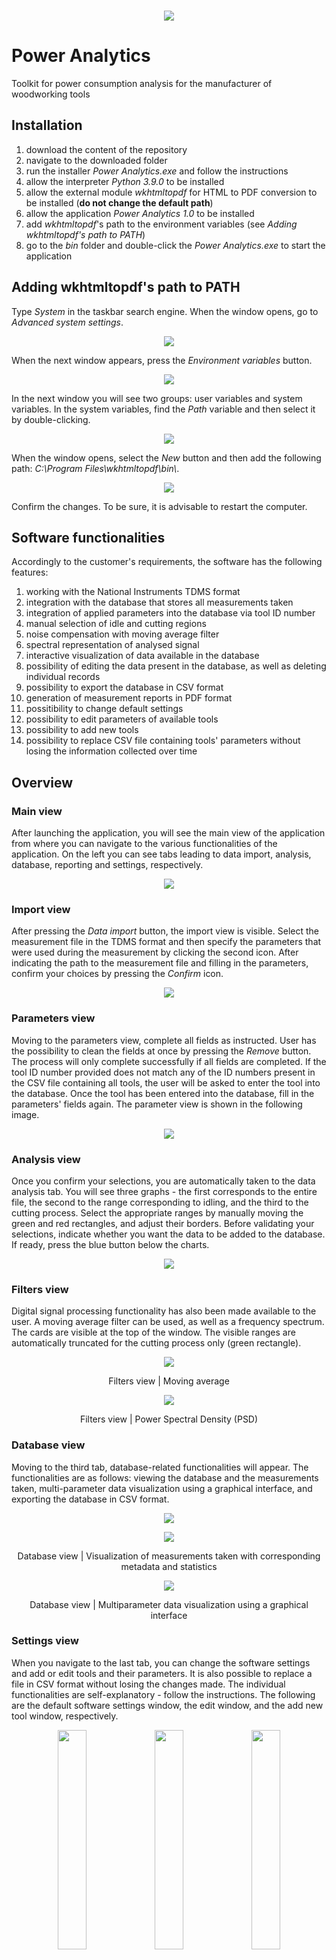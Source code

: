 <br/>
<p align="center"> 
  <img src="https://github.com/daniellechowicz/Power-Analytics/blob/main/images/header.png">
</p>

# Power Analytics
Toolkit for power consumption analysis for the manufacturer of woodworking tools

## Installation
1) download the content of the repository
2) navigate to the downloaded folder
3) run the installer _Power Analytics.exe_ and follow the instructions
4) allow the interpreter _Python 3.9.0_ to be installed
5) allow the external module _wkhtmltopdf_ for HTML to PDF conversion to be installed (<b>do not change the default path</b>)
6) allow the application _Power Analytics 1.0_ to be installed 
7) add _wkhtmltopdf_'s path to the environment variables (see _Adding wkhtmltopdf's path to PATH_)
8) go to the _bin_ folder and double-click the _Power Analytics.exe_ to start the application

## Adding wkhtmltopdf's path to PATH
Type _System_ in the taskbar search engine. When the window opens, go to _Advanced system settings_.
<p align="center"> 
  <img src="https://github.com/daniellechowicz/Power-Analytics/blob/main/images/path/path_1.png">
</p>

When the next window appears, press the _Environment variables_ button.
<p align="center"> 
  <img src="https://github.com/daniellechowicz/Power-Analytics/blob/main/images/path/path_2.png">
</p>

In the next window you will see two groups: user variables and system variables. In the system variables, find the _Path_ variable and then select it by double-clicking.
<p align="center"> 
  <img src="https://github.com/daniellechowicz/Power-Analytics/blob/main/images/path/path_3.png">
</p>

When the window opens, select the _New_ button and then add the following path: _C:\Program Files\wkhtmltopdf\bin\\_. 
<p align="center"> 
  <img src="https://github.com/daniellechowicz/Power-Analytics/blob/main/images/path/path_4.png">
</p>

Confirm the changes. To be sure, it is advisable to restart the computer.

## Software functionalities
Accordingly to the customer's requirements, the software has the following features:
1) working with the National Instruments TDMS format
2) integration with the database that stores all measurements taken
3) integration of applied parameters into the database via tool ID number
4) manual selection of idle and cutting regions
5) noise compensation with moving average filter
6) spectral representation of analysed signal
7) interactive visualization of data available in the database
8) possibility of editing the data present in the database, as well as deleting individual records
9) possibility to export the database in CSV format
10) generation of measurement reports in PDF format
11) possitibility to change default settings
12) possibility to edit parameters of available tools
13) possibility to add new tools
14) possibility to replace CSV file containing tools' parameters without losing the information collected over time

## Overview

### Main view
After launching the application, you will see the main view of the application from where you can navigate to the various functionalities of the application. On the left you can see tabs leading to data import, analysis, database, reporting and settings, respectively.
<p align="center"> 
  <img src="https://github.com/daniellechowicz/Power-Analytics/blob/main/images/main.png">
</p>

### Import view
After pressing the _Data import_ button, the import view is visible. Select the measurement file in the TDMS format and then specify the parameters that were used during the measurement by clicking the second icon. After indicating the path to the measurement file and filling in the parameters, confirm your choices by pressing the _Confirm_ icon.
<p align="center"> 
  <img src="https://github.com/daniellechowicz/Power-Analytics/blob/main/images/import.png">
</p>

### Parameters view
Moving to the parameters view, complete all fields as instructed. User has the possibility to clean the fields at once by pressing the _Remove_ button. The process will only complete successfully if all fields are completed. If the tool ID number provided does not match any of the ID numbers present in the CSV file containing all tools, the user will be asked to enter the tool into the database. Once the tool has been entered into the database, fill in the parameters' fields again. The parameter view is shown in the following image.
<p align="center"> 
  <img src="https://github.com/daniellechowicz/Power-Analytics/blob/main/images/parameters.png">
</p>

### Analysis view
Once you confirm your selections, you are automatically taken to the data analysis tab. You will see three graphs - the first corresponds to the entire file, the second to the range corresponding to idling, and the third to the cutting process. Select the appropriate ranges by manually moving the green and red rectangles, and adjust their borders. Before validating your selections, indicate whether you want the data to be added to the database. If ready, press the blue button below the charts.
<p align="center"> 
  <img src="https://github.com/daniellechowicz/Power-Analytics/blob/main/images/range_selection.png">
</p>

### Filters view
Digital signal processing functionality has also been made available to the user. A moving average filter can be used, as well as a frequency spectrum. The cards are visible at the top of the window. The visible ranges are automatically truncated for the cutting process only (green rectangle).
<p align="center"> 
  <img src="https://github.com/daniellechowicz/Power-Analytics/blob/main/images/moving_average.png">
  <p align="center">
    Filters view | Moving average
  </p>
</p>
<p align="center"> 
  <img src="https://github.com/daniellechowicz/Power-Analytics/blob/main/images/psd.png">
  <p align="center">
    Filters view | Power Spectral Density (PSD)
  </p>
</p>

### Database view
Moving to the third tab, database-related functionalities will appear. The functionalities are as follows: viewing the database and the measurements taken, multi-parameter data visualization using a graphical interface, and exporting the database in CSV format.
<p align="center"> 
  <img src="https://github.com/daniellechowicz/Power-Analytics/blob/main/images/main_database.png">
</p>

<p align="center"> 
  <img src="https://github.com/daniellechowicz/Power-Analytics/blob/main/images/database.png">
  <p align="center">
    Database view | Visualization of measurements taken with corresponding metadata and statistics
  </p>
</p>
<p align="center"> 
  <img src="https://github.com/daniellechowicz/Power-Analytics/blob/main/images/visualization.png">
  <p align="center">
    Database view | Multiparameter data visualization using a graphical interface
  </p>
</p>

### Settings view
When you navigate to the last tab, you can change the software settings and add or edit tools and their parameters. It is also possible to replace a file in CSV format without losing the changes made. The individual functionalities are self-explanatory - follow the instructions. The following are the default software settings window, the edit window, and the add new tool window, respectively.
<p align="center">
  <img src="https://github.com/daniellechowicz/Power-Analytics/blob/main/images/settings.png" width="30%">
  <img src="https://github.com/daniellechowicz/Power-Analytics/blob/main/images/edit.png" width="30%">
  <img src="https://github.com/daniellechowicz/Power-Analytics/blob/main/images/add.png" width="30%">
</p>

### Report
The software has the functionality of generating reports. To generate a report with a summary of the parameters used in the measurement, as well as basic statistics, press the fourth button from the main menu. The report can only be generated if measurement data has been imported, parameters entered, and idle and cutting process ranges defined. A sample auto-generated report is shown below.
<p align="center">
  <img src="https://github.com/daniellechowicz/Power-Analytics/blob/main/images/report_1.png">
  <img src="https://github.com/daniellechowicz/Power-Analytics/blob/main/images/report_2.png">
</p>

### Settings
The user has access to some software settings. The settings can be accessed from the _Settings_ tab. The settings that can be changed are as follows:
1) group name - the name that is given to the measurement file group name when it is saved (avoid special characters)
2) channel name - the name that is given to the measurement file channel name when it is saved (avoid special characters)
3) sampling frequency - the sampling frequency used during the measurement specified in Hz
4) resampling factor - the factor by which the number of samples will be reduced (e.g. for a resampling factor of 10, the original number of samples of 1 MS will be 1 kS)
5) window size - the number of samples from which the moving average is calculated (the larger the window size, the less sensitive to noise and the more generalized the result)
6) idle start index - the default setting for the first measured value of the idle
7) idle stop index - the default setting for the last measured value of the idle
8) cutting start index - the default setting for the first measured value of the cutting
9) cutting stop index - the default setting for the last measured value of the cutting
10) CSV tools filename - the name of the CSV file that will contain the description of the tool parameters
